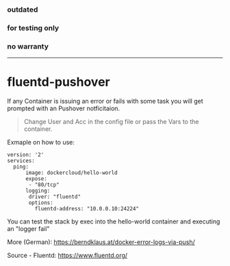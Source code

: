### outdated
### for testing only
### no warranty
---------------------------

# fluentd-pushover

If any Container is issuing an error or fails with some task you will get prompted with an Pushover notficitaion.

> Change User and Acc in the config file or pass the Vars to the container.

Exmaple on how to use:
```
version: '2'
services:
  ping:
      image: dockercloud/hello-world
      expose:
       - "80/tcp"
      logging:
       driver: "fluentd"
       options:
         fluentd-address: "10.0.0.10:24224"
```

You can test the stack by exec into the hello-world container and executing an "logger fail"

More (German): https://berndklaus.at/docker-error-logs-via-push/


Source - Fluentd: https://www.fluentd.org/
